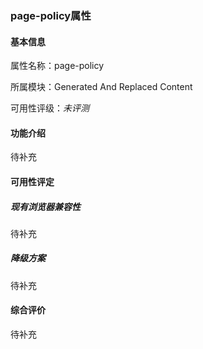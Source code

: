 ### page-policy属性

#### 基本信息

属性名称：page-policy

所属模块：Generated And Replaced Content

可用性评级：*未评测*

#### 功能介绍

待补充

#### 可用性评定

##### 现有浏览器兼容性

待补充

##### 降级方案

待补充

#### 综合评价

待补充